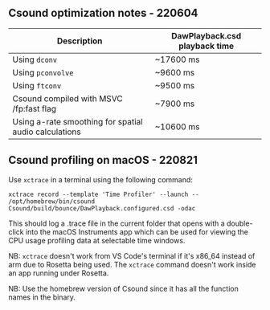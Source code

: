 
## Csound optimization notes - 220604
Description | DawPlayback.csd playback time
-|-
Using `dconv` | ~17600 ms
Using `pconvolve` | ~9600 ms
Using `ftconv` | ~9500 ms
Csound compiled with MSVC /fp:fast flag | ~7900 ms
Using a-rate smoothing for spatial audio calculations | ~10600 ms

## Csound profiling on macOS - 220821
Use `xctrace` in a terminal using the following command:
```
xctrace record --template 'Time Profiler' --launch -- /opt/homebrew/bin/csound Csound/build/bounce/DawPlayback.configured.csd -odac
```
This should log a .trace file in the current folder that opens with a double-click into the macOS Instruments app which can be used for viewing the CPU usage profiling data at selectable time windows.

NB: `xctrace` doesn't work from VS Code's terminal if it's x86_64 instead of arm due to Rosetta being used. The `xctrace` command doesn't work inside an app running under Rosetta.

NB: Use the homebrew version of Csound since it has all the function names in the binary.

